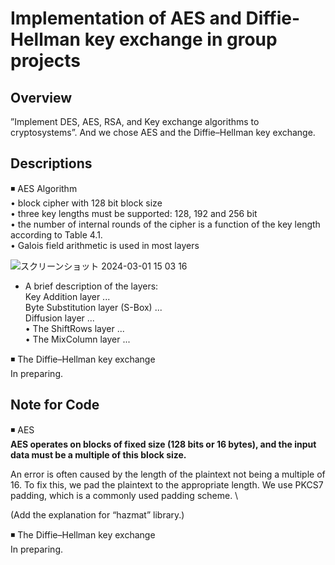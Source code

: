 # Implementation of AES and Diffie-Hellman key exchange in group projects

## Overview
”Implement DES, AES, RSA, and Key exchange algorithms to cryptosystems”. And we chose AES and the Diffie–Hellman key exchange.

## Descriptions
◾️ AES Algorithm\
•	 block cipher with 128 bit block size 
\
•	 three key lengths must be supported: 128, 192 and 256 bit 
\
•	 the number of internal rounds of the cipher is a function of the key length according to Table 4.1. 
\
•	 Galois field arithmetic is used in most layers

![スクリーンショット 2024-03-01 15 03 16](https://github.com/group-project-for-cryptography/CSCI663_group_d_2/assets/58361623/751b03b1-5e45-47e7-a65b-87f34e227262)

- A brief description of the layers: \
Key Addition layer ...\
Byte Substitution layer (S-Box) ...\
Diffusion layer ...\
•	The ShiftRows layer ...\
•	The MixColumn layer ...

◾️ The Diffie–Hellman key exchange\
In preparing.

## Note for Code
◾️ AES\
**AES operates on blocks of fixed size (128 bits or 16 bytes), and the input data must be a multiple of this block size.**

An error is often caused by the length of the plaintext not being a multiple of 16. To fix this, we pad the plaintext to the appropriate length. We use PKCS7 padding, which is a commonly used padding scheme. \

(Add the explanation for “hazmat” library.)

◾️ The Diffie–Hellman key exchange\
In preparing.
